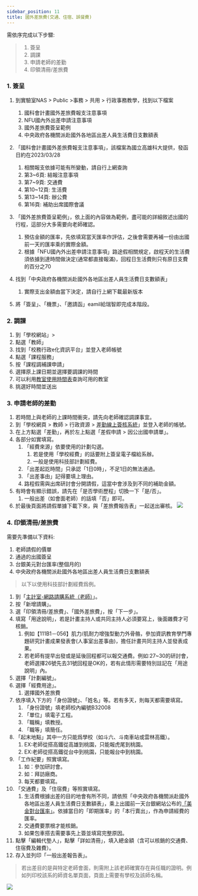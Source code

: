 ```yaml
---
sidebar_position: 11
title: 國外差旅費(交通、住宿、誤餐費)
---
```


需依序完成以下步驟:
>1. 簽呈
>2. 調課
>3. 申請老師的差勤
>4. 印領清冊/差旅費


### 1. 簽呈
1. 到實驗室NAS > Public >事務 > 共用 > 行政事務教學，找到以下檔案
    1. 國科會計畫國外差旅費報支注意事項
    2. NFU國內外出差申請注意事項
    3. 國外差旅費簽呈範例
    4. 中央政府各機關派赴國外各地區出差人員生活費日支數額表
2. 「國科會計畫國外差旅費報支注意事項」，該檔案為國立高雄科大提供，發函日約在2023/03/28
    1. 相關報支依據可能有所變動，請自行上網查詢
    2. 第3~6頁:   結報注意事項
    3. 第7~9頁:   交通費
    4. 第10~12頁: 生活費
    5. 第13~14頁: 辦公費
    6. 第16頁:    補助出席國際會議      
3. 「國外差旅費簽呈範例」，依上面的內容做為範例，盡可能的詳細敘述出國的行程，這部分大多需要向老師確認。
    1. 預估金額的匯率，先依填寫當天匯率作評估，之後會需要再補一份由出國前一天的匯率乘的實際金額。
    2. 根據「NFU國內外出差申請注意事項」路途假相關規定，啟程天的生活費須依據到達時間做決定(通常都直接報滿)，回程日生活費則只有原日支費的百分之70
    
4. 找到「中央政府各機關派赴國外各地區出差人員生活費日支數額表」
    1. 實際支出金額由當下決定，請自行上網下載最新版本

5. 將「簽呈」、「機票」、「邀請函」eamil給瑞智即完成本階段。
    
### 2. 調課
1. 到「學校網站」>
2. 點選「教師」
3. 找到「校務行政e化資訊平台」並登入老師帳號
4. 點選「課程服務」
5. 按「課程調補課申請」
6. 選擇原上課日期並選擇要調課的時間
7. 可以利用[教室使用時間表](https://m.nfu.edu.tw/plab/)查詢可用的教室
8. 挑選好時間並送出

### 3. 申請老師的差勤
1. 若時間上與老師的上課時間衝突，請先向老師確認調課事宜。
2. 到「學校網頁 > 教師 > 行政資源 > [差勤線上簽核系統](https://perap2.nfu.edu.tw/EIP/Login/LoginGetNFU.resource.aspx)」並登入老師的帳號。
3. 在上方點選「差勤」，再於左上點選「差假申請 > 因公出國申請單」。
4. 各部分如實填寫。
    1. 「經費來源」依要使用的計劃勾選。
        1. 若是使用「學校經費」的話要附上簽呈電子檔給系辦。
        2. 一般是使用科技部計劃經費。
    2. 「出差起訖時間」只承認「1日0時」，不足1日的無法通過。
    3. 「出差事由」記得要填上理由。
    4. 路程假需與出席研討會分開請假，這當中會涉及到不同的補助金額。
5. 有時會有顯示錯誤，請先在「是否學術歷程」切換一下「是/否」。
    1. 一般出差（如會面老師）的話填「否」即可。
6. 於最後頁面將請假單據下載下來，與「差旅費報告表」一起送出審核。
![](https://i.imgur.com/B09UV74.png)

### 4. 印領清冊/差旅費

需要先準備以下資料:
1. 老師請假的價單
2. 通過的出國簽呈
3. 台銀美元對台匯率(整個月的)
4. 中央政府各機關派赴國外各地區出差人員生活費日支數額表

> 以下以使用科技部計劃經費爲例。

1. 到「[主計室-網路請購系統（老師）](https://accweb.nfu.edu.tw/APSWIS_Q/Login_AD_Q.asp)」。
2. 按「新增請購」。
3. 選「印領清冊/差旅費」、「國外差旅費」，按「下一步」。
4. 填寫「用途說明」，若是計畫主持人或共同主持人必須要寫上，後面雜費才可核銷。
    1. 例如【111B1－056】肌力/肌耐力增強型動力外骨骼，參加資訊教育學門專題研究計畫成果發表會(人事室出差事由)，擔任計畫共同主持人並發表成果。
    2. 若老師有提早出發或是延後回程都可以報交通費。例如:27~30的研討會，老師選擇26號先去31號回程是OK的，若有此情形需要特別註記在「用途說明」內。
5. 選擇「計劃編號」。
6. 選擇「經費用途」。
    1. 選擇國外差旅費
7. 依序填入下方的「身份證號」、「姓名」等。若有多天，則每天都需要填寫。
    1. 「身份證號」填老師校內編號B32008
    2. 「單位」填電子工程。
    3. 「職稱」填教授。
    3. 「職等」填簡任。
9. 「起末地點」其中一方只能爲學校（如斗六、斗南車站或雲林高鐵）。
    1. EX:老師從搭高鐵從高雄到桃園，只能報虎尾到桃園。
    2. EX:老師從搭高鐵從台中到桃園，只能報台中到桃園。
10. 「工作紀要」照實填寫。
    1. 如：參加研討會。
    2. 如：拜訪廠商。
    3. 每天都要填寫。
11. 「交通費」及「住宿費」等照實填寫。
    1. 生活費根據出差的目的地會有所不同，請依照「中央政府各機關派赴國外各地區出差人員生活費日支數額表」，乘上出國前一天台銀網站公布的[「美金對台匯率」](https://rate.bot.com.tw/xrt/history/USD?Lang=zh-TW)。依據當日的「即期匯率」的「本行賣出」，作為申請經費的匯率。
    2. 交通費要票根才能核銷。
    3. 如果包車搭去需要事先上簽並填寫完整原因。
14. 點擊「編輯代墊人」，點擊「詳如清冊」，填入總金額（含可以核銷的交通費、住宿費及雜費）。
15. 存入並列印「一般出差報告表」。

> 若出差目的是與特定老師會面，則需附上該老師確實存在與任職的證明。例如列印校該系的師資名單頁面，頁面上需要有學校及該師名稱。

![](https://i.imgur.com/iXn5rCQ.jpg)
